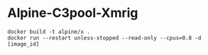 # Alpine-C3pool-Xmrig

```
docker build -t alpine/x .
docker run --restart unless-stopped --read-only --cpus=0.8 -d [image_id]
```

